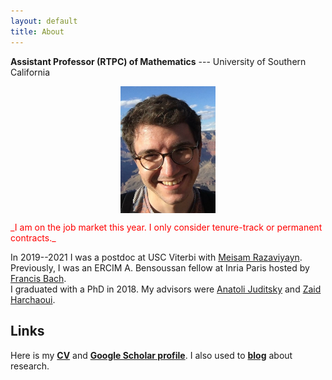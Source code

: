 ```yaml
---
layout: default
title: About
---
```


__Assistant Professor (RTPC) of Mathematics__ --- University of Southern California  

<p align="center">
<img src="photoGrandCanyon-cropped-stronger.jpg" alt="Getty museum" width="30%" align="center" hspace="20">
</p>
  
<span style="color:red;">
_I am on the job market this year. I only consider tenure-track or permanent contracts._  
</span>  
  
In 2019--2021 I was a postdoc at USC Viterbi with [Meisam Razaviyayn](https://sites.usc.edu/razaviyayn/research/).   Previously, I was an ERCIM A. Bensoussan fellow at Inria Paris hosted by [Francis Bach](https://www.di.ens.fr/~fbach/).  
I graduated with a PhD in 2018. My advisors were [Anatoli Juditsky](https://ljk.imag.fr/membres/Anatoli.Iouditski/) and [Zaid Harchaoui](http://faculty.washington.edu/zaid/index.html). 
<br />
  
## Links ##

Here is my [__CV__](assets/dmitrii_ostrovskii_CV.pdf) and [__Google Scholar profile__](https://scholar.google.fr/citations?user=2IvZJ3cAAAAJ&hl=en). I also used to [__blog__](https://ostrodmit.github.io/blog/) about research.